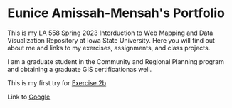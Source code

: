 # Eunice Amissah-Mensah's Portfolio
This is my LA 558 Spring 2023 Intorduction to Web Mapping and Data Visualization Repository at Iowa State University. Here you will find out about me and links to my exercises, assignments, and class projects.

I am a graduate student in the Community and Regional Planning program and obtaining a graduate GIS certificationas well.


This is my first try for [Exercise 2b](map2bex_2.md)

Link to [Google](http://www.google.com)
